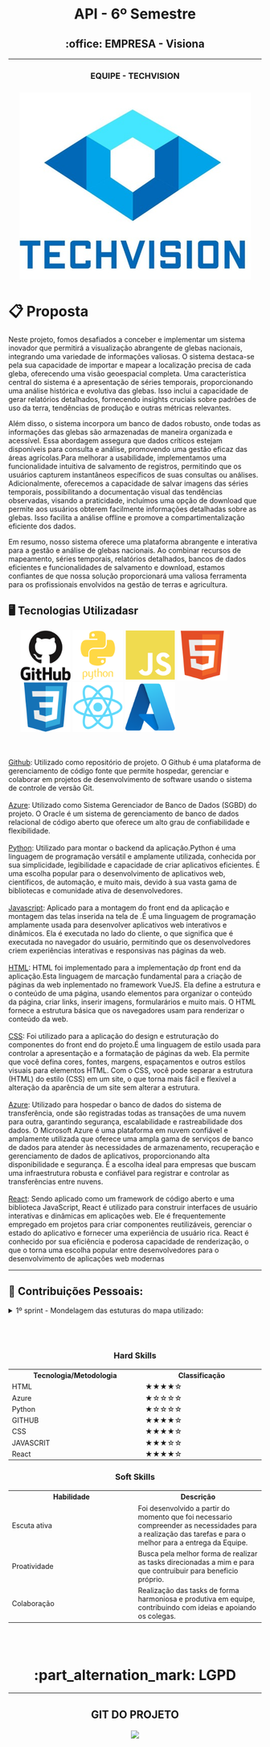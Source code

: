 <h1 align="center"> API - 6º Semestre</h1>
<h2 align="center">:office: EMPRESA - Visiona </h2>


----------------------------------------------------------------------------------------------------------------------------------------------------------------------------------
<h3 align="center"> 
 EQUIPE - TECHVISION
<h3 align="center"> 

![logo_projeto](https://github.com/Orlandi-a11/PortifolioFatecApi/blob/main/IMG/TECHVISION.jpeg)



# :clipboard: Proposta

Neste projeto, fomos desafiados a conceber e implementar um sistema inovador que permitirá a visualização abrangente de glebas nacionais, integrando uma variedade de informações valiosas. O sistema destaca-se pela sua capacidade de importar e mapear a localização precisa de cada gleba, oferecendo uma visão geoespacial completa. Uma característica central do sistema é a apresentação de séries temporais, proporcionando uma análise histórica e evolutiva das glebas. Isso inclui a capacidade de gerar relatórios detalhados, fornecendo insights cruciais sobre padrões de uso da terra, tendências de produção e outras métricas relevantes.

Além disso, o sistema incorpora um banco de dados robusto, onde todas as informações das glebas são armazenadas de maneira organizada e acessível. Essa abordagem assegura que dados críticos estejam disponíveis para consulta e análise, promovendo uma gestão eficaz das áreas agrícolas.Para melhorar a usabilidade, implementamos uma funcionalidade intuitiva de salvamento de registros, permitindo que os usuários capturem instantâneos específicos de suas consultas ou análises. Adicionalmente, oferecemos a capacidade de salvar imagens das séries temporais, possibilitando a documentação visual das tendências observadas, visando a praticidade, incluímos uma opção de download que permite aos usuários obterem facilmente informações detalhadas sobre as glebas. Isso facilita a análise offline e promove a compartimentalização eficiente dos dados.

Em resumo, nosso sistema oferece uma plataforma abrangente e interativa para a gestão e análise de glebas nacionais. Ao combinar recursos de mapeamento, séries temporais, relatórios detalhados, bancos de dados eficientes e funcionalidades de salvamento e download, estamos confiantes de que nossa solução proporcionará uma valiosa ferramenta para os profissionais envolvidos na gestão de terras e agricultura.
 

## :desktop_computer: Tecnologias Utilizadasr
<ul>
<img src="https://raw.githubusercontent.com/devicons/devicon/1119b9f84c0290e0f0b38982099a2bd027a48bf1/icons/github/github-original-wordmark.svg" width="100"    height="100" />	
<img src="https://raw.githubusercontent.com/devicons/devicon/1119b9f84c0290e0f0b38982099a2bd027a48bf1/icons/python/python-plain-wordmark.svg" width="100" height="100" />
<img src="https://raw.githubusercontent.com/devicons/devicon/master/icons/javascript/javascript-plain.svg" width="100" height="100" />
<img src="https://raw.githubusercontent.com/devicons/devicon/master/icons/html5/html5-original.svg" width="100" height="100" />
<img src="https://raw.githubusercontent.com/devicons/devicon/master/icons/css3/css3-original.svg" width="100" height="100" />
<img src="https://raw.githubusercontent.com/devicons/devicon/master/icons/React/React-original.svg" width="100" height="100" />
<img src="https://raw.githubusercontent.com/devicons/devicon/master/icons/azure/azure-original.svg" width="100" height="100" />

</ul>
 <br></br>
 <a href="https://github.com">Github</a>: Utilizado como repositório de projeto. O Github é uma plataforma de gerenciamento de código fonte que permite hospedar, gerenciar e colaborar em projetos de desenvolvimento de software usando o sistema de controle de versão Git.
<br></br>
<a href="https://www.oracle.com/br/">Azure</a>: Utilizado como Sistema Gerenciador de Banco de Dados (SGBD) do projeto. O Oracle  é um sistema de gerenciamento de banco de dados relacional de código aberto que oferece um alto grau de confiabilidade e flexibilidade.
<br></br>
<a href="https://www.python.org">Python</a>: Utilizado para montar o backend da aplicação.Python é uma linguagem de programação versátil e amplamente utilizada, conhecida por sua simplicidade, legibilidade e capacidade de criar aplicativos eficientes. É uma escolha popular para o desenvolvimento de aplicativos web, científicos, de automação, e muito mais, devido à sua vasta gama de bibliotecas e comunidade ativa de desenvolvedores.
<br></br>
<a href="https://developer.mozilla.org/en-US/docs/Web/JavaScript">Javascript</a>: Aplicado para a montagem do front end da aplicação e montagem das telas inserida na tela de .É uma linguagem de programação amplamente usada para desenvolver aplicativos web interativos e dinâmicos. Ela é executada no lado do cliente, o que significa que é executada no navegador do usuário, permitindo que os desenvolvedores criem experiências interativas e responsivas nas páginas da web.
<br></br>
<a href="https://developer.mozilla.org/en-US/docs/Web/HTML">HTML</a>: HTML foi implementado para a implementação dp front end da aplicação.Esta linguagem de marcação fundamental para a criação de páginas da web inplementado no framework VueJS. Ela define a estrutura e o conteúdo de uma página, usando elementos para organizar o conteúdo da página, criar links, inserir imagens, formularários e muito mais. O HTML fornece a estrutura básica que os navegadores usam para renderizar o conteúdo da web.
<br></br>
<a href="https://developer.mozilla.org/en-US/docs/Web/CSS">CSS</a>: Foi utilizado para a aplicação do design e estruturação do componentes do front end do projeto.É uma linguagem de estilo usada para controlar a apresentação e a formatação de páginas da web. Ela permite que você defina cores, fontes, margens, espaçamentos e outros estilos visuais para elementos HTML. Com o CSS, você pode separar a estrutura (HTML) do estilo (CSS) em um site, o que torna mais fácil e flexível a alteração da aparência de um site sem alterar a estrutura. 
<br></br>
<a href="https://azure.microsoft.com">Azure</a>: Utilizado para hospedar o banco de dados do sistema de transferência, onde são registradas todas as transações de uma nuvem para outra, garantindo segurança, escalabilidade e rastreabilidade dos dados. O Microsoft Azure é uma plataforma em nuvem confiável e amplamente utilizada que oferece uma ampla gama de serviços de banco de dados para atender às necessidades de armazenamento, recuperação e gerenciamento de dados de aplicativos, proporcionando alta disponibilidade e segurança. É a escolha ideal para empresas que buscam uma infraestrutura robusta e confiável para registrar e controlar as transferências entre nuvens.
<br></br>
<a href="https://reactjs.org">React</a>: Sendo aplicado como um framework de código aberto e uma biblioteca JavaScript, React é utilizado para construir interfaces de usuário interativas e dinâmicas em aplicações web. Ele é frequentemente empregado em projetos para criar componentes reutilizáveis, gerenciar o estado do aplicativo e fornecer uma experiência de usuário rica. React é conhecido por sua eficiência e poderosa capacidade de renderização, o que o torna uma escolha popular entre desenvolvedores para o desenvolvimento de aplicações web modernas

-------------------------------------------------------------------------------------------------------------------------------------------------------------

 ## :dart: Contribuições Pessoais: 


<details>
<summary> 1º sprint - Mondelagem das estuturas do mapa utilizado: </summary>
  
- Inserção dos principais componentes,botões e configurações para a futura visualização das glebas do projeto;

2° Sprint - Criação da tela home do projeto do sistema:
- Realizada a criação das telas visual o sistema de login e cadastro do projeto para que siga para o mapa principal;

3° Sprint - Ajuste na demonstração das glebas e inserção de serie temporal no sistema :
- Inserção das series temporais ja criadas para o sistema e inserção de um botão com a capacidade de gerar imagem da serie temporal;

4° Sprint -Melhore do layout das telas para a vizualziação do cliente:
- E como sprint final realizei os ajustes de tempo e minuto para a transferencia de dados do projeto;

</details>

  
</details>


<br></br>

<h3 align="center"> Hard Skills </h3>
  <table align="center">
    <tr>
      <th width="300px">Tecnologia/Metodologia</th>
      <th width="300px">Classificação</th>
    </tr>
    <tr>
      <td>HTML</td>
      <td>★★★★☆</td>
    </tr>
    <tr>
      <td>Azure</td>
      <td>★☆☆☆☆</td>
    </tr>	
    <tr>
      <td>Python</td>
      <td>★☆☆☆☆</td>
    </tr>
    <tr>
      <td>GITHUB</td>
      <td>★★★★☆</td>
    </tr>
     <tr>
      <td>CSS</td>
      <td>★★★★☆</td>
    </tr>
      <tr>
      <td>JAVASCRIT</td>
      <td>★★★☆☆</td>
    </tr>
 <tr>
      <td>React</td>
      <td>★★★★☆</td>
    </tr>


  </table>

 <h3 align="center">Soft Skills</h3>
  <table align="center">
    <tr>
      <th width="300px">Habilidade</th>
      <th width="300px">Descrição</th>
    </tr>
    <tr>
      <td>Escuta ativa</td>
      <td>Foi desenvolvido a partir do momento que foi necessario compreender as necessidades para a realização das tarefas e para o melhor para a entrega da Equipe.</td>
    </tr>
    <tr>
      <td>Proatividade</td>
      <td>Busca pela melhor forma de realizar as tasks direcionadas a mim e para que contruibuir para beneficio próprio.</td>
    </tr>
    <tr>
      <td>Colaboração</td>
      <td>Realização das tasks de forma harmoniosa e produtiva em equipe, contribuindo com ideias e apoiando os colegas.</td>
  </table>


<br></br>
<h1 align="center">:part_alternation_mark: LGPD</h1>



----------------------------------------------------------------------------------------------------------------------------------------------------------------------------------

<h2 align="center"> GIT DO PROJETO</h2>

<h5 align="center"><a href="https://github.com/TechVisionn"><img src="https://img.shields.io/badge/GitHub-Repositório Projeto-181717?style=for-the-badge&logo=github"></a>
</h5>
